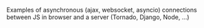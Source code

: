 Examples of asynchronous (ajax, websocket, asyncio) connections between JS in browser and a server (Tornado, Django, Node, ...)

